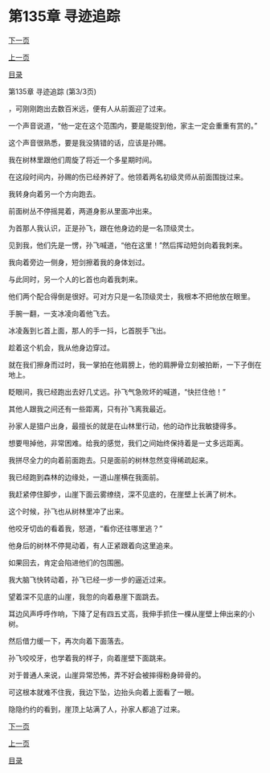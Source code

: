 <h1>第135章   寻迹追踪</h1>
            <div><p><a href="./0405_%E7%AC%AC136%E7%AB%A0_%E8%8D%92%E5%B1%8B.md">下一页</a></p><p><a href="./0403_%E7%AC%AC135%E7%AB%A0_%E5%AF%BB%E8%BF%B9%E8%BF%BD%E8%B8%AA.md">上一页</a></p><p><a href="../">目录</a></p></div>
            <div><p>第135章   寻迹追踪 (第3/3页)</p><p>，可刚刚跑出去数百米远，便有人从前面迎了过来。</p><p>一个声音说道，“他一定在这个范围内，要是能捉到他，家主一定会重重有赏的。”</p><p>这个声音很熟悉，要是我没猜错的话，应该是孙赐。</p><p>我在树林里跟他们周旋了将近一个多星期时间。</p><p>在这段时间内，孙赐的伤已经养好了。他领着两名初级灵师从前面围拢过来。</p><p>我转身向着另一个方向跑去。</p><p>前面树丛不停摇晃着，两道身影从里面冲出来。</p><p>为首那人我认识，正是孙飞，跟在他身边的是一名顶级灵士。</p><p>见到我，他们先是一愣，孙飞喊道，“他在这里！”然后挥动短剑向着我刺来。</p><p>我向着旁边一侧身，短剑擦着我的身体划过。</p><p>与此同时，另一个人的匕首也向着我刺来。</p><p>他们两个配合得倒是很好。可对方只是一名顶级灵士，我根本不把他放在眼里。</p><p>手腕一翻，一支冰凌向着他飞去。</p><p>冰凌轰到匕首上面，那人的手一抖，匕首脱手飞出。</p><p>趁着这个机会，我从他身边穿过。</p><p>就在我们擦身而过时，我一掌拍在他肩膀上，他的肩胛骨立刻被拍断，一下子倒在地上。</p><p>眨眼间，我已经跑出去好几丈远。孙飞气急败坏的喊道，“快拦住他！”</p><p>其他人跟我之间还有一些距离，只有孙飞离我最近。</p><p>孙家人是猎户出身，最擅长的就是在山林里行动，他的动作比我敏捷得多。</p><p>想要甩掉他，非常困难。给我的感觉，我们之间始终保持着是一丈多远距离。</p><p>我拼尽全力的向着前面跑去。只是面前的树林忽然变得稀疏起来。</p><p>我已经跑到森林的边缘处，一道山崖横在我面前。</p><p>我赶紧停住脚步，山崖下面云雾缭绕，深不见底的，在崖壁上长满了树木。</p><p>这个时候，孙飞也从树林里冲了出来。</p><p>他咬牙切齿的看着我，怒道，“看你还往哪里逃？”</p><p>他身后的树林不停晃动着，有人正紧跟着向这里追来。</p><p>如果回去，肯定会陷进他们的包围圈。</p><p>我大脑飞快转动着，孙飞已经一步一步的逼近过来。</p><p>望着深不见底的山崖，我忽的向着悬崖下面跳去。</p><p>耳边风声呼呼作响，下降了足有四五丈高，我伸手抓住一棵从崖壁上伸出来的小树。</p><p>然后借力缓一下，再次向着下面落去。</p><p>孙飞咬咬牙，也学着我的样子，向着崖壁下面跳来。</p><p>对于普通人来说，山崖异常恐怖，弄不好会被摔得粉身碎骨的。</p><p>可这根本就难不住我，我边下坠，边抬头向着上面看了一眼。</p><p>隐隐约约的看到，崖顶上站满了人，孙家人都追了过来。</p></div>
            <div><p><a href="./0405_%E7%AC%AC136%E7%AB%A0_%E8%8D%92%E5%B1%8B.md">下一页</a></p><p><a href="./0403_%E7%AC%AC135%E7%AB%A0_%E5%AF%BB%E8%BF%B9%E8%BF%BD%E8%B8%AA.md">上一页</a></p><p><a href="../">目录</a></p></div>